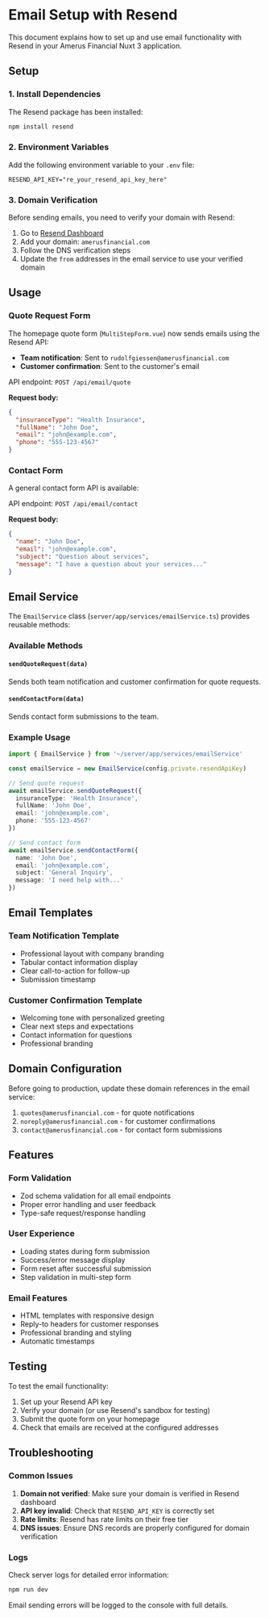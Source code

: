 # Email Setup with Resend

This document explains how to set up and use email functionality with Resend in your Amerus Financial Nuxt 3 application.

## Setup

### 1. Install Dependencies

The Resend package has been installed:
```bash
npm install resend
```

### 2. Environment Variables

Add the following environment variable to your `.env` file:

```env
RESEND_API_KEY="re_your_resend_api_key_here"
```

### 3. Domain Verification

Before sending emails, you need to verify your domain with Resend:

1. Go to [Resend Dashboard](https://resend.com/domains)
2. Add your domain: `amerusfinancial.com`
3. Follow the DNS verification steps
4. Update the `from` addresses in the email service to use your verified domain

## Usage

### Quote Request Form

The homepage quote form (`MultiStepForm.vue`) now sends emails using the Resend API:

- **Team notification**: Sent to `rudolfgiessen@amerusfinancial.com`
- **Customer confirmation**: Sent to the customer's email

API endpoint: `POST /api/email/quote`

**Request body:**
```json
{
  "insuranceType": "Health Insurance",
  "fullName": "John Doe", 
  "email": "john@example.com",
  "phone": "555-123-4567"
}
```

### Contact Form

A general contact form API is available:

API endpoint: `POST /api/email/contact`

**Request body:**
```json
{
  "name": "John Doe",
  "email": "john@example.com", 
  "subject": "Question about services",
  "message": "I have a question about your services..."
}
```

## Email Service

The `EmailService` class (`server/app/services/emailService.ts`) provides reusable methods:

### Available Methods

#### `sendQuoteRequest(data)`
Sends both team notification and customer confirmation for quote requests.

#### `sendContactForm(data)` 
Sends contact form submissions to the team.

### Example Usage

```typescript
import { EmailService } from '~/server/app/services/emailService'

const emailService = new EmailService(config.private.resendApiKey)

// Send quote request
await emailService.sendQuoteRequest({
  insuranceType: 'Health Insurance',
  fullName: 'John Doe',
  email: 'john@example.com', 
  phone: '555-123-4567'
})

// Send contact form
await emailService.sendContactForm({
  name: 'John Doe',
  email: 'john@example.com',
  subject: 'General Inquiry',
  message: 'I need help with...'
})
```

## Email Templates

### Team Notification Template
- Professional layout with company branding
- Tabular contact information display
- Clear call-to-action for follow-up
- Submission timestamp

### Customer Confirmation Template  
- Welcoming tone with personalized greeting
- Clear next steps and expectations
- Contact information for questions
- Professional branding

## Domain Configuration

Before going to production, update these domain references in the email service:

1. `quotes@amerusfinancial.com` - for quote notifications
2. `noreply@amerusfinancial.com` - for customer confirmations  
3. `contact@amerusfinancial.com` - for contact form submissions

## Features

### Form Validation
- Zod schema validation for all email endpoints
- Proper error handling and user feedback
- Type-safe request/response handling

### User Experience
- Loading states during form submission
- Success/error message display
- Form reset after successful submission
- Step validation in multi-step form

### Email Features
- HTML templates with responsive design
- Reply-to headers for customer responses
- Professional branding and styling
- Automatic timestamps

## Testing

To test the email functionality:

1. Set up your Resend API key
2. Verify your domain (or use Resend's sandbox for testing)
3. Submit the quote form on your homepage
4. Check that emails are received at the configured addresses

## Troubleshooting

### Common Issues

1. **Domain not verified**: Make sure your domain is verified in Resend dashboard
2. **API key invalid**: Check that `RESEND_API_KEY` is correctly set
3. **Rate limits**: Resend has rate limits on their free tier
4. **DNS issues**: Ensure DNS records are properly configured for domain verification

### Logs

Check server logs for detailed error information:
```bash
npm run dev
```

Email sending errors will be logged to the console with full details.